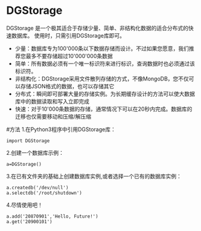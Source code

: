 # DGStorage
DGStorage 是一个极其适合于存储少量、简单、非结构化数据的适合分布式的快速数据库。
使用时，只需引用DGStorage库即可。
+ 少量：数据库专为100'000条以下数据存储而设计。不过如果您愿意，我们推荐您最多不要存储超过10'000'000条数据
+ 简单：所有数据必须有一个唯一标识符来进行标识，查询数据时也必须通过该标识符。
+ 非结构化：DGStorage采用文件散列存储的方式，不像MongoDB，您不仅可以存储JSON格式的数据，也可以存储其它
+ 分布式：瞬间即可部署大量的存储实例。为长期缓存设计的方法可以使大数据库中的数据读取和写入立即完成
+ 快速：对于10'000条数据的存储，通常情况下可以在20秒内完成。数据库的迁移也仅需要移动和压缩/解压缩

#方法
1.在Python3程序中引用DGStorage库：
    
    import DGStorage
    
2.创建一个数据库示例：
    
    a=DGStorage()
    
3.在已有文件夹的基础上创建数据库实例,或者选择一个已有的数据库实例：
    
    a.createdb('/dev/null')
    a.selectdb('/root/shutdown')
    
4.尽情使用吧！
    
    a.add('20870901','Hello, Future!')
    a.get('20900101')
    

